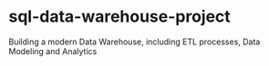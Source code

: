 # sql-data-warehouse-project
Building a modern Data Warehouse, including ETL processes, Data Modeling and Analytics
